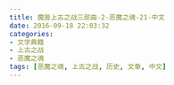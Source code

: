 ```yaml
---
title: 魔兽上古之战三部曲-2-恶魔之魂-21-中文
date: 2016-09-18 22:03:32
categories:
- 文学典籍
- 上古之战
- 恶魔之魂
tags: [恶魔之魂, 上古之战, 历史, 文章, 中文]
---
```

